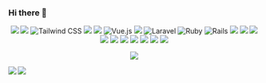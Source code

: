 ### Hi there 👋
<p align="center">
  <img src="https://img.shields.io/badge/-HTML5-333.svg?logo=html5&style=flat">
  <img src="https://img.shields.io/badge/-CSS3-1572B6.svg?logo=css3&style=flat">
  <img src="https://img.shields.io/badge/Tailwind CSS-gray?style=flat&logo=tailwindcss" alt="Tailwind CSS">
  <img src="https://img.shields.io/badge/Javascript-276DC3.svg?logo=javascript&style=flat">
  <img src="https://img.shields.io/badge/-jQuery-0769AD.svg?logo=jquery&style=flat">
  <img src="https://img.shields.io/badge/Vue.js-gray?style=flat&logo=vue.js" alt="Vue.js">
  <img src="https://img.shields.io/badge/PHP-ccc.svg?logo=php&style=flat">
  <img src="https://img.shields.io/badge/Laravel-EEE?style=flat&logo=laravel" alt="Laravel">
  <img src="https://img.shields.io/badge/Ruby-DF2D20?style=flat&logo=ruby" alt="Ruby">
  <img src="https://img.shields.io/badge/Ruby on Rails-D22128?style=flat&logo=rubyonrails" alt="Rails">
  <img src="https://img.shields.io/badge/-Mac-0078D6.svg?logo=macos&style=flat">
  <img src="https://img.shields.io/badge/-Windows-0078D6.svg?logo=windows&style=flat">
  <img src="https://img.shields.io/badge/-Linux-6C6694.svg?logo=linux&style=flat">
  <img src="https://img.shields.io/badge/-Nginx-bfcfcf.svg?logo=nginx&style=flat">
  <img src="https://img.shields.io/badge/-Apache-D22128.svg?logo=apache&style=flat">
  <img src="https://img.shields.io/badge/-MySQL-bfcfcf.svg?logo=mysql&style=flat">
  <img src="https://img.shields.io/badge/-Visual%20Studio%20Code-007ACC.svg?logo=visual-studio-code&style=flat">
  <img src="https://img.shields.io/badge/-Docker-EEE.svg?logo=docker&style=flat">
  <img src="https://img.shields.io/badge/-Amazon%20AWS-232F3E.svg?logo=amazon-aws&style=flat">
  <img src="https://img.shields.io/badge/-GitHub-181717.svg?logo=github&style=flat">
</p>

<p align="center">
  <img src="https://github-profile-trophy.vercel.app/?username=TakashiAoki5816&theme=onedark">
</p>

<div dir=auto>
  <a href="https://github.comgithub-readme-stats">
    <img align="left" src="https://github-readme-stats.vercel.app/api?username=TakashiAoki5816&show_icons=true&theme=vue-dark" />
  </a>
  <a href="https://github.com/github-readme-stats">
    <img align="left" src="https://github-readme-stats.vercel.app/api/top-langs/?username=TakashiAoki5816&theme=vue-dark" />
  </a>
</div>
